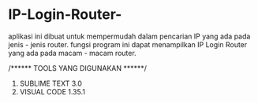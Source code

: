 # IP-Login-Router-
aplikasi ini dibuat untuk mempermudah dalam pencarian IP yang ada pada jenis - jenis router. fungsi program ini dapat menampilkan IP Login Router yang ada pada macam - macam router.

/****** TOOLS YANG DIGUNAKAN ******/
1. SUBLIME TEXT 3.0
2. VISUAL CODE 1.35.1
